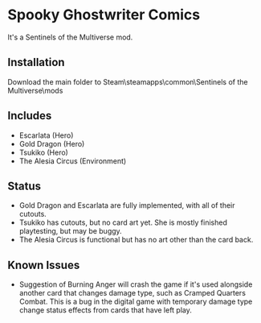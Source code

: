 # Spooky Ghostwriter Comics

It's a Sentinels of the Multiverse mod.

## Installation

Download the main folder to Steam\steamapps\common\Sentinels of the Multiverse\mods

## Includes

* Escarlata (Hero)
* Gold Dragon (Hero)
* Tsukiko (Hero)
* The Alesia Circus (Environment)

## Status

* Gold Dragon and Escarlata are fully implemented, with all of their cutouts.
* Tsukiko has cutouts, but no card art yet. She is mostly finished playtesting, but may be buggy.
* The Alesia Circus is functional but has no art other than the card back.

## Known Issues

* Suggestion of Burning Anger will crash the game if it's used alongside another card that changes damage type, such as Cramped Quarters Combat. This is a bug in the digital game with temporary damage type change status effects from cards that have left play.
